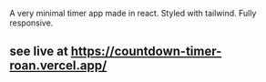 A very minimal timer app made in react. Styled with tailwind. Fully responsive.

## see live at https://countdown-timer-roan.vercel.app/
